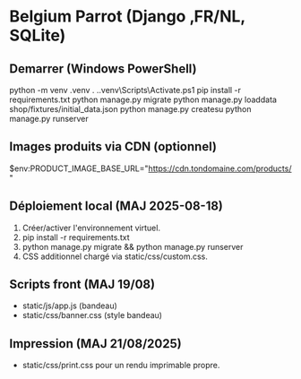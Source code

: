 # Belgium Parrot (Django ‚FR/NL, SQLite)

## Demarrer (Windows PowerShell)
python -m venv .venv
. .\.venv\Scripts\Activate.ps1
pip install -r requirements.txt
python manage.py migrate
python manage.py loaddata shop/fixtures/initial_data.json
python manage.py createsu
python manage.py runserver

## Images produits via CDN (optionnel)
$env:PRODUCT_IMAGE_BASE_URL="https://cdn.tondomaine.com/products/"
## Déploiement local (MAJ 2025-08-18)

1. Créer/activer l'environnement virtuel.
2. pip install -r requirements.txt
3. python manage.py migrate && python manage.py runserver
4. CSS additionnel chargé via static/css/custom.css.

## Scripts front (MAJ 19/08)
- static/js/app.js (bandeau)
- static/css/banner.css (style bandeau)

## Impression (MAJ 21/08/2025)
- static/css/print.css pour un rendu imprimable propre.
